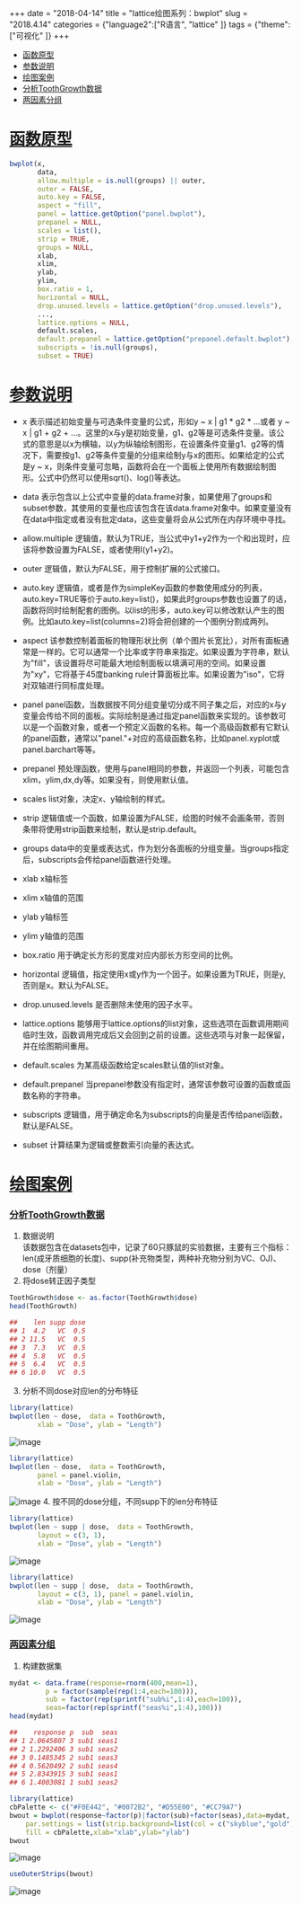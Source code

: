 +++
date = "2018-04-14"
title = "lattice绘图系列：bwplot"
slug = "2018.4.14"
categories = {"language2":["R语言", "lattice" ]}
tags =  {"theme":["可视化" ]}
+++

<span id='home'></span>

-  [函数原型](#hsyx)
-  [参数说明](#cssm)
-  [绘图案例](#htal)
  - [分析ToothGrowth数据](#fxtoothgrowthdata)
  - [两因素分组](#lysfz)



<span id='hsyx'></span>
# [函数原型](#home)

```R
bwplot(x,
       data,
       allow.multiple = is.null(groups) || outer,
       outer = FALSE,
       auto.key = FALSE,
       aspect = "fill",
       panel = lattice.getOption("panel.bwplot"),
       prepanel = NULL,
       scales = list(),
       strip = TRUE,
       groups = NULL,
       xlab,
       xlim,
       ylab,
       ylim,
       box.ratio = 1,
       horizontal = NULL,
       drop.unused.levels = lattice.getOption("drop.unused.levels"),
       ...,
       lattice.options = NULL,
       default.scales,
       default.prepanel = lattice.getOption("prepanel.default.bwplot"),
       subscripts = !is.null(groups),
       subset = TRUE)
```
<span id='cssm'></span>
# [参数说明](#home)

- x
表示描述初始变量与可选条件变量的公式，形如y ~ x | g1 * g2 * ...或者 y ~ x | g1 + g2 + ...。这里的x与y是初始变量，g1、g2等是可选条件变量。该公式的意思是以x为横轴，以y为纵轴绘制图形，在设置条件变量g1、g2等的情况下，需要按g1、g2等条件变量的分组来绘制y与x的图形。如果给定的公式是y ~ x，则条件变量可忽略，函数将会在一个面板上使用所有数据绘制图形。公式中仍然可以使用sqrt()、log()等表达。

- data
表示包含以上公式中变量的data.frame对象，如果使用了groups和subset参数，其使用的变量也应该包含在该data.frame对象中。如果变量没有在data中指定或者没有批定data，这些变量将会从公式所在内存环境中寻找。

- allow.multiple
逻辑值，默认为TRUE，当公式中y1+y2作为一个和出现时，应该将参数设置为FALSE，或者使用I(y1+y2)。

- outer
逻辑值，默认为FALSE，用于控制扩展的公式接口。

- auto.key
逻辑值，或者是作为simpleKey函数的参数使用成分的列表，auto.key=TRUE等价于auto.key=list()，如果此时groups参数也设置了的话，函数将同时绘制配套的图例。以list的形多，auto.key可以修改默认产生的图例。比如auto.key=list(columns=2)将会把创建的一个图例分割成两列。

- aspect
该参数控制着面板的物理形状比例（单个图片长宽比），对所有面板通常是一样的。它可以通常一个比率或字符串来指定。如果设置为字符串，默认为"fill"，该设置将尽可能最大地绘制面板以填满可用的空间。如果设置为"xy"，它将基于45度banking rule计算面板比率。如果设置为"iso"，它将对双轴进行同标度处理。

- panel
panel函数，当数据按不同分组变量切分成不同子集之后，对应的x与y变量会传给不同的面板。实际绘制是通过指定panel函数来实现的。该参数可以是一个函数对象，或者一个预定义函数的名称。每一个高级函数都有它默认的panel函数，通常以"panel."+对应的高级函数名称，比如panel.xyplot或panel.barchart等等。

- prepanel
预处理函数，使用与panel相同的参数，并返回一个列表，可能包含xlim，ylim,dx,dy等。如果没有，则使用默认值。

- scales
list对象，决定x、y轴绘制的样式。

- strip
逻辑值或一个函数，如果设置为FALSE，绘图的时候不会画条带，否则条带将使用strip函数来绘制，默认是strip.default。

- groups
data中的变量或表达式，作为划分各面板的分组变量。当groups指定后，subscripts会传给panel函数进行处理。

- xlab
x轴标签

- xlim
x轴值的范围

- ylab
y轴标签

- ylim
y轴值的范围

- box.ratio
用于确定长方形的宽度对应内部长方形空间的比例。

- horizontal
逻辑值，指定使用x或y作为一个因子。如果设置为TRUE，则是y,否则是x。默认为FALSE。

- drop.unused.levels
是否删除未使用的因子水平。

- lattice.options
能够用于lattice.options的list对象，这些选项在函数调用期间临时生效，函数调用完成后又会回到之前的设置。这些选项与对象一起保留，并在绘图期间重用。

- default.scales
为某高级函数给定scales默认值的list对象。

- default.prepanel
当prepanel参数没有指定时，通常该参数可设置的函数或函数名称的字符串。


- subscripts
逻辑值，用于确定命名为subscripts的向量是否传给panel函数，默认是FALSE。

- subset
计算结果为逻辑或整数索引向量的表达式。

<span id='htal'></span>
# [绘图案例](#home)
<span id='fxtoothgrowthdata'></span>
### [分析ToothGrowth数据](#home)
1. 数据说明<br>
该数据包含在datasets包中，记录了60只豚鼠的实验数据，主要有三个指标：len(成牙质细胞的长度)、supp(补充物类型，两种补充物分别为VC、OJ)、dose（剂量）
2. 将dose转正因子类型

```R
ToothGrowth$dose <- as.factor(ToothGrowth$dose)
head(ToothGrowth)
```
```R
##    len supp dose
## 1  4.2   VC  0.5
## 2 11.5   VC  0.5
## 3  7.3   VC  0.5
## 4  5.8   VC  0.5
## 5  6.4   VC  0.5
## 6 10.0   VC  0.5
```
3. 分析不同dose对应len的分布特征

```R
library(lattice)
bwplot(len ~ dose,  data = ToothGrowth,
       xlab = "Dose", ylab = "Length")
```
![image](http://cador.cn/images/2018.4.14.7.svg)


```R
library(lattice)
bwplot(len ~ dose,  data = ToothGrowth,
       panel = panel.violin,
       xlab = "Dose", ylab = "Length")
```
![image](http://cador.cn/images/2018.4.14.8.svg)
4. 按不同的dose分组，不同supp下的len分布特征

```R
library(lattice)
bwplot(len ~ supp | dose,  data = ToothGrowth,
       layout = c(3, 1),
       xlab = "Dose", ylab = "Length")
```
![image](http://cador.cn/images/2018.4.14.9.svg)

```R
library(lattice)
bwplot(len ~ supp | dose,  data = ToothGrowth,
       layout = c(3, 1), panel = panel.violin,
       xlab = "Dose", ylab = "Length")
```
![image](http://cador.cn/images/2018.4.14.10.svg)

<span id='lysfz'></span>
### [两因素分组](#home)
1. 构建数据集

```R
mydat <- data.frame(response=rnorm(400,mean=1),
         p = factor(sample(rep(1:4,each=100))),
         sub = factor(rep(sprintf("sub%i",1:4),each=100)), 
         seas=factor(rep(sprintf("seas%i",1:4),100)))
head(mydat)
```

```R
##    response p  sub  seas
## 1 2.0645807 3 sub1 seas1
## 2 1.2292406 3 sub1 seas2
## 3 0.1485345 2 sub1 seas3
## 4 0.5620492 2 sub1 seas4
## 5 2.8343915 3 sub1 seas1
## 6 1.4003081 1 sub1 seas2
```

```R
library(lattice)
cbPalette <- c("#F0E442", "#0072B2", "#D55E00", "#CC79A7")
bwout = bwplot(response~factor(p)|factor(sub)+factor(seas),data=mydat,
    par.settings = list(strip.background=list(col = c("skyblue","gold"))),
    fill = cbPalette,xlab="xlab",ylab="ylab")
bwout
```
![image](http://cador.cn/images/2018.4.14.11.svg)

```R
useOuterStrips(bwout)
```
![image](http://cador.cn/images/2018.4.14.12.svg)

